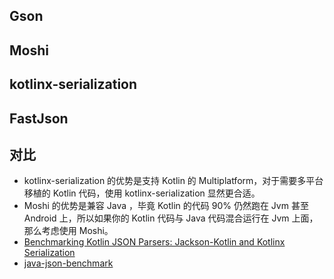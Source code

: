 ## Gson



## Moshi



## kotlinx-serialization



## FastJson



## 对比

- kotlinx-serialization 的优势是支持 Kotlin 的 Multiplatform，对于需要多平台移植的 Kotlin 代码，使用 kotlinx-serialization 显然更合适。
- Moshi 的优势是兼容 Java ，毕竟 Kotlin 的代码 90% 仍然跑在 Jvm 甚至 Android 上，所以如果你的 Kotlin 代码与 Java 代码混合运行在 Jvm 上面，那么考虑使用 Moshi。
- [Benchmarking Kotlin JSON Parsers: Jackson-Kotlin and Kotlinx Serialization](https://www.ericthecoder.com/2020/11/23/benchmarking-kotlin-json-parsers-jackson-kotlin-and-kotlinx-serialization/)
- [java-json-benchmark](https://github.com/fabienrenaud/java-json-benchmark)